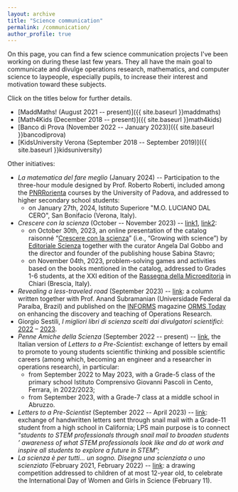 ```yaml
---
layout: archive
title: "Science communication"
permalink: /communication/
author_profile: true
---
```


On this page, you can find a few science communication projects I've been working on during these last few years. They all have the main goal to communicate and divulge operations research, mathematics, and computer science to laypeople, especially pupils, to increase their interest and motivation toward these subjects.

Click on the titles below for further details.

- [MaddMaths! (August 2021 -- present)]({{ site.baseurl }}maddmaths)
- [Math4Kids (December 2018 -- present)]({{ site.baseurl }}math4kids)
- [Banco di Prova (November 2022 -- January 2023)]({{ site.baseurl }}bancodiprova)
- [KidsUniversity Verona (September 2018 -- September 2019)]({{ site.baseurl }}kidsuniversity)

Other initiatives:
- *La matematica del fare meglio* (January 2024) -- Participation to the three-hour module designed by Prof. Roberto Roberti, included among the [PNRRorienta](https://pnrrorienta.unipd.it) courses by the University of Padova, and addressed to higher secondary school students:
  - on January 27th, 2024, Istituto Superiore "M.O. LUCIANO DAL CERO", San Bonifacio (Verona, Italy). 
- *Crescere con la scienza* (October -- November 2023) -- [link1](https://opac.provincia.brescia.it/library/chiari/crescere-con-la-scienza/), [link2](https://maddmaths.simai.eu/divulgazione/letture-matematiche/crescere-con-la-scienza-sperimentando-con-la-lettura/):
  - on October 30th, 2023, an online presentation of the catalog raisonné “[Crescere con la scienza](https://www.editorialescienza.it/it/evento/-crescere-con-la-scienza--il-catalogo-ragionato-per-i-30-anni-di-editoriale-scienza.htm)” (i.e., “Growing with science”) by [Editoriale Scienza](https://www.editorialescienza.it/) together with the curator Angela Dal Gobbo and the director and founder of the publishing house Sabina Stavro;
  - on November 04th, 2023, problem-solving games and activities based on the books mentioned in the catalog, addressed to Grades 1-6 students, at the XXI edition of the [Rassegna della Microeditoria](https://www.microeditoria.it) in Chiari (Brescia, Italy).
- *Revealing a less-traveled road* (September 2023) -- [link](https://pubsonline.informs.org/do/10.1287/orms.2023.03.03/full/): a column written together with Prof. Anand Subramanian (Universidade Federal da Paraíba, Brazil) and published on the [INFORMS](https://www.informs.org) magazine [ORMS Today](https://pubsonline.informs.org/magazine/orms-today) on enhancing the discovery and teaching of Operations Research.
- Giorgio Sestili, *I migliori libri di scienza scelti dai divulgatori scientifici*: [2022](https://www.giorgiosestili.it/migliori-libri-divulgazione-scienza-2022/) – [2023](https://www.giorgiosestili.it/migliori-libri-divulgazione-scienza-2023/).
- *Penne Amiche della Scienza* (September 2022 -- present) -- [link](https://sites.google.com/view/penne-amiche-della-scienza), the Italian version of *Letters to a Pre-Scientist*: exchange of letters by email to promote to young students scientific thinking and possible scientific careers (among which, becoming an engineer and a researcher in operations research), in particular:
  - from September 2022 to May 2023, with a Grade-5 class of the primary school Istituto Comprensivo Giovanni Pascoli in Cento, Ferrara, in 2022/2023;
  - from September 2023, with a Grade-7 class at a middle school in Abruzzo.
- *Letters to a Pre-Scientist* (September 2022 -- April 2023) -- [link](https://prescientist.org): exchange of handwritten letters sent through snail mail with a Grade-11 student from a high school in California; LPS main purpose is to connect “*students to STEM professionals through snail mail to broaden students ’ awareness of what STEM professionals look like and do at work and inspire all students to explore a future in STEM*”;
- *La scienza è per tutti... un sogno. Disegna una scienziata o uno scienziato* (February 2021, February 2022) -- [link](https://opac.provincia.brescia.it/library/chiari/concorso-creativo-la-scienza-e-per-tutti/): a drawing competition addressed to children of at most 12-year old, to celebrate the International Day of Women and Girls in Science (February 11).
